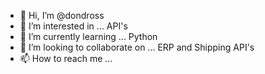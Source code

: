 - 👋 Hi, I’m @dondross
- 👀 I’m interested in ... API's
- 🌱 I’m currently learning ... Python
- 💞️ I’m looking to collaborate on ... ERP and Shipping API's
- 📫 How to reach me ... 

<!---
dondross/dondross is a ✨ special ✨ repository because its `README.md` (this file) appears on your GitHub profile.
You can click the Preview link to take a look at your changes.
--->
